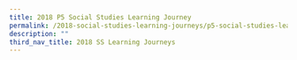 ```yaml
---
title: 2018 P5 Social Studies Learning Journey
permalink: /2018-social-studies-learning-journeys/p5-social-studies-learning-journey/
description: ""
third_nav_title: 2018 SS Learning Journeys
---
```


